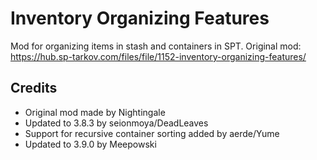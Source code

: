 # Inventory Organizing Features

Mod for organizing items in stash and containers in SPT.
Original mod: https://hub.sp-tarkov.com/files/file/1152-inventory-organizing-features/

## Credits

- Original mod made by Nightingale
- Updated to 3.8.3 by seionmoya/DeadLeaves
- Support for recursive container sorting added by aerde/Yume
- Updated to 3.9.0 by Meepowski

